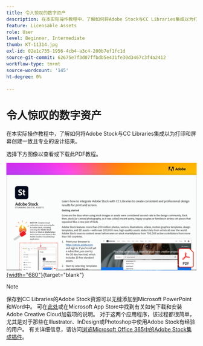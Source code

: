 ```yaml
---
title: 令人惊叹的数字资产
description: 在本实际操作教程中，了解如何将Adobe Stock与CC Libraries集成以为打印和屏幕创建一致且专业的设计结果
feature: Licensable Assets
role: User
level: Beginner, Intermediate
thumb: KT-11314.jpg
exl-id: 02e1c735-1956-4cb4-a3c4-200b7ef1fc1d
source-git-commit: 62675e7f3d07ffbdb5e431fe30d3467c3f4a2412
workflow-type: tm+mt
source-wordcount: '145'
ht-degree: 0%

---
```


# 令人惊叹的数字资产

在本实际操作教程中，了解如何将Adobe Stock与CC Libraries集成以为打印和屏幕创建一致且专业的设计结果。

选择下方图像以查看或下载此PDF教程。

[![教程的第一页图像](assets/Stunningdigitalassets.png){width="680"}](assets/Stunning-Digital-Assets.pdf){target="blank"}

>[!NOTE]
>
>保存到CC Libraries的Adobe Stock资源可以无缝添加到Microsoft PowerPoint和Word中。 可在[此处](https://helpx.adobe.com/creative-cloud/help/libraries-addin-microsoft-office.html)或在Microsoft App Store中找到有关如何下载和安装Adobe Creative Cloud加载项的说明。 对于这两个应用程序，该过程都很简单，尤其是对于那些在Illustrator、InDesign或Photoshop中使用Adobe Stock有经验的用户。 有关详细信息，请访问[浏览Microsoft Office 365中的Adobe Stock集成插件](https://helpx.adobe.com/stock/help/microsoft-office-plug-ins.html)。
